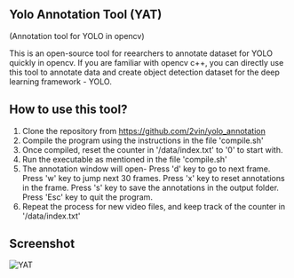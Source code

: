 ## Yolo Annotation Tool (YAT)
(Annotation tool for YOLO in opencv)

This is an open-source tool for reearchers to annotate dataset for YOLO quickly in opencv. If you are familiar with opencv c++, you can directly use this tool to annotate data and create object detection dataset for the deep learning framework - YOLO. 

## How to use this tool?
1. Clone the repository from https://github.com/2vin/yolo_annotation
2. Compile the program using the instructions in the file 'compile.sh'
3. Once compiled, reset the counter in '/data/index.txt' to '0' to start with.
4. Run the executable as mentioned in the file 'compile.sh'
5. The annotation window will open-
    Press 'd' key to go to next frame.
    Press 'w' key to jump next 30 frames.
    Press 'x' key to reset annotations in the frame.
    Press 's' key to save the annotations in the output folder.
    Press 'Esc' key to quit the program.
6. Repeat the process for new video files, and keep track of the counter in '/data/index.txt'

## Screenshot
![YAT](https://user-images.githubusercontent.com/38634222/61153312-77382380-a508-11e9-9449-32e1995e8612.png)
